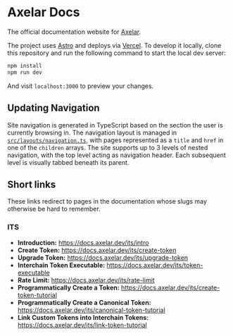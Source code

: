 # Axelar Docs

The official documentation website for [Axelar](https://github.com/axelarnetwork).

The project uses [Astro](https://astro.build) and deploys via [Vercel](https://vercel.com). To develop it locally, clone this repository and run the following command to start the local dev server:

```bash
npm install
npm run dev
```

And visit `localhost:3000` to preview your changes.

## Updating Navigation

Site navigation is generated in TypeScript based on the section the user is currently browsing in. The navigation layout is managed in [`src/layouts/navigation.ts`](https://github.com/axelarnetwork/axelar-docs/blob/main/src/layouts/navigation.ts), with pages represented as a `title` and `href` in one of the `children` arrays. The site supports up to 3 levels of nested navigation, with the top level acting as navigation header. Each subsequent level is visually tabbed beneath its parent.

## Short links

These links redirect to pages in the documentation whose slugs may otherwise be hard to remember.

### ITS

- **Introduction:** https://docs.axelar.dev/its/intro
- **Create Token:** https://docs.axelar.dev/its/create-token
- **Upgrade Token:** https://docs.axelar.dev/its/upgrade-token
- **Interchain Token Executable:** https://docs.axelar.dev/its/token-executable
- **Rate Limit:** https://docs.axelar.dev/its/rate-limit
- **Programmatically Create a Token:** https://docs.axelar.dev/its/create-token-tutorial
- **Programmatically Create a Canonical Token:** https://docs.axelar.dev/its/canonical-token-tutorial
- **Link Custom Tokens into Interchain Tokens:** https://docs.axelar.dev/its/link-token-tutorial
